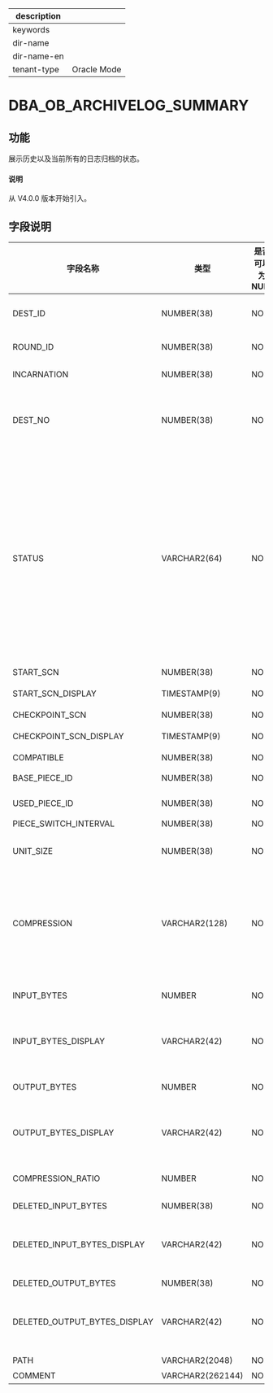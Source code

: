 |description||
|---|---|
|keywords||
|dir-name||
|dir-name-en||
|tenant-type|Oracle Mode|

# DBA_OB_ARCHIVELOG_SUMMARY

## 功能

展示历史以及当前所有的日志归档的状态。

<main id="notice" type='explain'>
  <h4>说明</h4>
  <p>从 V4.0.0 版本开始引入。</p>
</main>

## 字段说明

| 字段名称 | 类型 | 是否可以为 NULL | 描述 |
| --- | --- | --- | --- |
| DEST_ID | NUMBER(38) | NO | 路径编号，系统对于每一个设置的路径都会分配一个唯一 ID |
| ROUND_ID | NUMBER(38) | NO | 用于标识第几轮完整的 Clog 备份数据流 |
| INCARNATION | NUMBER(38) | NO | 表示 Flashback Database 后的第几次分身 |
| DEST_NO | NUMBER(38) | NO | 标识 log_archive_dest_n，例如：log_archive_dest 的 dest_no 是 0，log_archive_dest_1 的 dest_no 是 1 等 |
| STATUS | VARCHAR2(64) | NO | 归档状态：<ul><li>`PREPARE`：准备归档起点 `START_SCN`</li> <li>`BEGINNING`：正在启动日志归档  </li> <li>`DOING`：正在进行日志归档 </li><li> `INTERRUPTED`：日志归档中断，需要人工介入 </li><li>`STOP`：日志归档已停止  </li><li>`STOPPING`：正在停止日志归档  </li><li>`SUSPENDING`：正在暂停日志归档  </li><li>`SUSPEND`：日志归档已暂停  </li></ul>  |
| START_SCN | NUMBER(38) | NO | 开始备份位点 |
| START_SCN_DISPLAY | TIMESTAMP(9) | NO | 将 START_SCN 转换成时间单位之后的展示 |
| CHECKPOINT_SCN | NUMBER(38) | NO | 当前归档位点 |
| CHECKPOINT_SCN_DISPLAY | TIMESTAMP(9) | NO | 将 CHECKPOINT_SCN 转换成时间单位之后的展示 |
| COMPATIBLE | NUMBER(38) | NO | 兼容性版本 |
| BASE_PIECE_ID | NUMBER(38) | NO | 该轮 Round 的首个 PIECE ID |
| USED_PIECE_ID | NUMBER(38) | NO | 该轮 Round 已使用的 PIECE ID |
| PIECE_SWITCH_INTERVAL | NUMBER(38) | NO | Piece 切换周期 |
| UNIT_SIZE   | NUMBER(38)     | NO   | 日志归档数据单次压缩或加密的日志块大小，当前暂不支持该字段 |
| COMPRESSION | VARCHAR2(128)  | NO   |  压缩算法：<ul><li> none: 表示不压缩 </li><li> lz4_1.0：表示使用压缩算法 lz4_1.0 </li><li>zstd_1.3.8：表示使用压缩算法 zstd_1.3.8</li></ul>当前暂不支持该字段    |
| INPUT_BYTES | NUMBER | NO | 读取的数据量<br>OceanBase 数据库暂不支持该字段 |
| INPUT_BYTES_DISPLAY | VARCHAR2(42) | NO | 带单位的读取数据量，例如：798.01 M 或 5.25 G<br>OceanBase 数据库暂不支持该字段 |
| OUTPUT_BYTES | NUMBER | NO | 输出的数据量<br>OceanBase 数据库暂不支持该字段 |
| OUTPUT_BYTES_DISPLAY | VARCHAR2(42) | NO | 带单位的输出数据量，例如：798.01 M 或 5.25 G<br>OceanBase 数据库暂不支持该字段 |
| COMPRESSION_RATIO | NUMBER | NO | 压缩率<br>OceanBase 数据库暂不支持该字段 |
| DELETED_INPUT_BYTES | NUMBER(38) | NO | 删除的原始数据量 |
| DELETED_INPUT_BYTES_DISPLAY | VARCHAR2(42) | NO | 对 DELETED_INPUT_BYTES 单位转换之后的展示，单位为 MB 、GB、TB 和 PB 中的一种 |
| DELETED_OUTPUT_BYTES | NUMBER(38) | NO | 删除的有效数据量 |
| DELETED_OUTPUT_BYTES_DISPLAY | VARCHAR2(42) | NO | 对 DELETED_OUTPUT_BYTES 单位转换之后的展示，单位为 MB 、GB、TB 和 PB 中的一种 |
| PATH | VARCHAR2(2048) | NO | 归档路径  |
| COMMENT | VARCHAR2(262144) | NO | 展示错误提示信息 |
